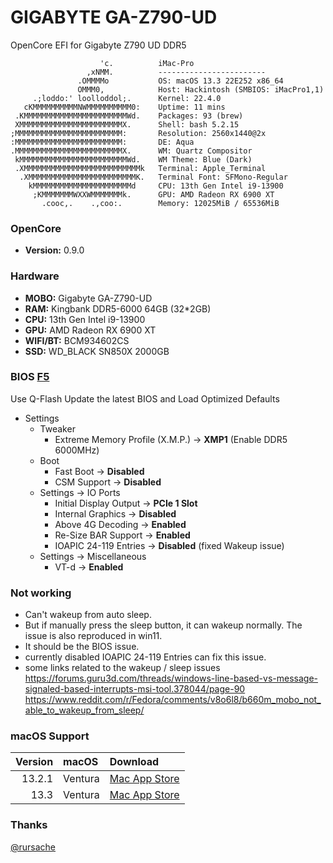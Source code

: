 # GIGABYTE GA-Z790-UD

OpenCore EFI for Gigabyte Z790 UD DDR5


```text
                    'c.          iMac-Pro 
                 ,xNMM.          ------------------------ 
               .OMMMMo           OS: macOS 13.3 22E252 x86_64 
               OMMM0,            Host: Hackintosh (SMBIOS: iMacPro1,1) 
     .;loddo:' loolloddol;.      Kernel: 22.4.0 
   cKMMMMMMMMMMNWMMMMMMMMMM0:    Uptime: 11 mins 
 .KMMMMMMMMMMMMMMMMMMMMMMMWd.    Packages: 93 (brew) 
 XMMMMMMMMMMMMMMMMMMMMMMMX.      Shell: bash 5.2.15 
;MMMMMMMMMMMMMMMMMMMMMMMM:       Resolution: 2560x1440@2x 
:MMMMMMMMMMMMMMMMMMMMMMMM:       DE: Aqua 
.MMMMMMMMMMMMMMMMMMMMMMMMX.      WM: Quartz Compositor 
 kMMMMMMMMMMMMMMMMMMMMMMMMWd.    WM Theme: Blue (Dark) 
 .XMMMMMMMMMMMMMMMMMMMMMMMMMMk   Terminal: Apple_Terminal 
  .XMMMMMMMMMMMMMMMMMMMMMMMMK.   Terminal Font: SFMono-Regular 
    kMMMMMMMMMMMMMMMMMMMMMMd     CPU: 13th Gen Intel i9-13900 
     ;KMMMMMMMWXXWMMMMMMMk.      GPU: AMD Radeon RX 6900 XT 
       .cooc,.    .,coo:.        Memory: 12025MiB / 65536MiB 
```

### OpenCore 
* **Version:** 0.9.0

### Hardware

* **MOBO:** Gigabyte GA-Z790-UD
* **RAM:** Kingbank DDR5-6000 64GB (32*2GB)
* **CPU:** 13th Gen Intel i9-13900
* **GPU:** AMD Radeon RX 6900 XT
* **WIFI/BT:** BCM934602CS
* **SSD:** WD_BLACK SN850X 2000GB


### BIOS [F5](https://download.gigabyte.cn/FileList/BIOS/mb_bios_z790-ud_f5.zip?v=e5544dab810c13aa9a1e302ef062f745)
Use Q-Flash Update the latest BIOS and Load Optimized Defaults
* Settings
	* Tweaker
		*  Extreme Memory Profile (X.M.P.) → **XMP1** (Enable DDR5 6000MHz)
	* Boot
		*  Fast Boot → **Disabled**
		*  CSM Support → **Disabled**
	* Settings → IO Ports
		* Initial Display Output → **PCIe 1 Slot**
		* Internal Graphics → **Disabled**	
		* Above 4G Decoding → **Enabled**
		* Re-Size BAR Support → **Enabled** 
		* IOAPIC 24-119 Entries → **Disabled** (fixed Wakeup issue)
	* Settings → Miscellaneous
		* VT-d → **Enabled**

### Not working
* Can't wakeup from auto sleep. 
* But if manually press the sleep button, it can wakeup normally. The issue is also reproduced in win11.
* It should be the BIOS issue. 
* currently disabled IOAPIC 24-119 Entries can fix this issue.
* some links related to the wakeup / sleep issues  
https://forums.guru3d.com/threads/windows-line-based-vs-message-signaled-based-interrupts-msi-tool.378044/page-90
https://www.reddit.com/r/Fedora/comments/v8o6l8/b660m_mobo_not_able_to_wakeup_from_sleep/

### macOS Support
| Version   | macOS | Download |
| --------: | :---- | :------- |
| 13.2.1 | Ventura | [Mac App Store](https://apps.apple.com/us/app/macos-ventura/id1638787999?mt=12) |
| 13.3 | Ventura | [Mac App Store](https://apps.apple.com/us/app/macos-ventura/id1638787999?mt=12) |


### Thanks

[@rursache](https://github.com/rursache/Hackintosh-13900k-Z690-AORUS-ELITE-AX-DDR5-AMD-6900XT)